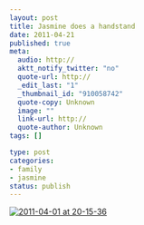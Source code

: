 ```yaml
--- 
layout: post
title: Jasmine does a handstand
date: 2011-04-21
published: true
meta: 
  audio: http://
  aktt_notify_twitter: "no"
  quote-url: http://
  _edit_last: "1"
  _thumbnail_id: "910058742"
  quote-copy: Unknown
  image: ""
  link-url: http://
  quote-author: Unknown
tags: []

type: post
categories: 
- family
- jasmine
status: publish
---
```



[![](http://media.eick.us/2011/04/2011-04-01-at-20-15-36-500x333.jpg "2011-04-01 at 20-15-36")](http://media.eick.us/2011/04/2011-04-01-at-20-15-36.jpg)
